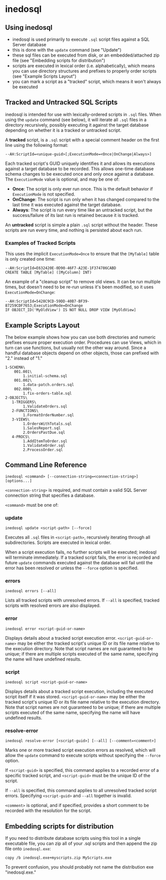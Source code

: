 # inedosql

## Using inedosql

 - inedosql is used primarily to execute `.sql` script files against a SQL Server database
 - this is done with the `update` command (see "Update")
 - these sql files can be executed from disk, or an embedded/attached zip file (see "Embedding scripts for distribution")
 - scripts are executed in lexical order (i.e. alphabetically), which means you can use directory structures and prefixes to properly order scripts (see "Example Scripts Layout")
 - you can mark a script as a "tracked" script, which means it won't always be executed

## Tracked and Untracked SQL Scripts

inedosql is intended for use with lexically-ordered scripts in `.sql` files. When using the `update` command
(see below), it will iterate all `.sql` files in a directory recursively, possibly executing it against
the target database depending on whether it is a tracked or untracked script.

A **tracked** script, is a `.sql` script with a special comment header on the first line using the following format:

    --AH:ScriptId=<unique-guid>[;ExecutionMode=<Once|OnChange|Always>]

Each tracked script's GUID uniquely identifies it and allows its executions against a target database to
be recorded. This allows one-time database schema changes to be executed once and only once against a database.
The `ExecutionMode` value is optional, and may be one of:
 - **Once**: The script is only ever run once. This is the default behavior if `ExecutionMode` is not specified.
 - **OnChange**: The script is run only when it has changed compared to the last time it was executed against the target database.
 - **Always**: The script is run every time like an untracked script, but the success/failure of its last run is retained because it is tracked.

An **untracked** script is simple a plain `.sql` script without the header. These scripts are run every time,
and nothing is persisted about each run.

### Examples of Tracked Scripts

This uses the implicit `ExecutionMode=Once` to ensure that the `[MyTable]` table
is only created one time:

    --AH:ScriptId=E632420E-0D90-46F7-A23E-1F374786CABD
    CREATE TABLE [MyTable] ([MyColumn] INT)

An example of a "cleanup script" to remove old views. It can be run multiple times, but doesn't need to be
re-run unless it's been modified, so it uses `ExecutionMode=OnChange`:    

    --AH:ScriptId=5428C9CD-59DD-40B7-BF39-87259CDF7653;ExecutionMode=OnChange
    IF OBJECT_ID('MyOldView') IS NOT NULL DROP VIEW [MyOldView]

## Example Scripts Layout

The below example shows how you can use both directories and numeric prefixes ensure proper execution order.
Procedures can use Views, which in turn can use functions, but usually not the other way around. Since a handful
database objects depend on other objects, those can prefixed with "2." instead of "1."

    1-SCHEMA\
        001.001\
            1.initial-schema.sql
        001.002\
            1.data-patch.orders.sql
        002.000\
            1.fix-orders-table.sql
    2-OBJECTS\
       1-TRIGGERS\
            1.ValidateOrders.sql
       2-FUNCTIONS\
            1.FormatOrderNumber.sql
       3-VIEWS\
            1.OrdersWithTotals.sql
            1.SalesReport.sql
            2.OrdersPastDue.sql
       4-PROCS\
            1.AddItemToOrder.sql
            1.ValidateOrder.sql
            2.ProcessOrder.sql

## Command Line Reference

    inedosql <command> [--connection-string=<connection-string>] [options...]

`<connection-string>` is required, and must contain a valid SQL Server connection string that specifies a database.

`<command>` must be one of:

### update

    inedosql update <script-path> [--force]

Executes all `.sql` files in `<script-path>`, recursively iterating through all subdirectories.
Scripts are executed in lexical order.

When a script execution fails, no further scripts will be executed; inedosql will terminate immediately.
If a tracked script fails, the error is recorded and future `update` commands executed against the database
will fail until the error has been resolved or unless the `--force` option is specified.

### errors

    inedosql errors [--all]

Lists all tracked scripts with unresolved errors. If `--all` is specified, tracked scripts with resolved
errors are also displayed.

### error

    inedosql error <script-guid-or-name>

Displays details about a tracked script execution error. `<script-guid-or-name>` may be either the
tracked script's unique ID or its file name relative to the execution directory. Note that script names
are not guaranteed to be unique; if there are multiple scripts executed of the same name, specifying
the name will have undefined results.

### script

    inedosql script <script-guid-or-name>

Displays details about a tracked script execution, including the executed script itself if it was stored.
`<script-guid-or-name>` may be either the tracked script's unique ID or its file name relative to
the execution directory. Note that script names are not guaranteed to be unique; if there are multiple
scripts executed of the same name, specifying the name will have undefined results.

### resolve-error

    inedosql resolve-error [<script-guid>] [--all] [--comment=<comment>]

Marks one or more tracked script execution errors as resolved, which will allow the `update` command
to execute scripts without specifying the `--force` option.

If `<script-guid>` is specified, this command applies to a recorded error of a specific tracked
script, and `<script-guid>` must be the unique ID of the script.

If `--all` is specified, this command applies to all unresolved tracked script errors. Specifying
`<script-guid>` and `--all` together is invalid.

`<comment>` is optional, and if specified, provides a short comment to be recorded with the
resolution for the script.

## Embedding scripts for distribution

If you need to distribute database scripts using this tool in a single executable file, you can zip
all of your .sql scripts and then append the zip file onto `inedosql.exe`:

    copy /b inedosql.exe+myscripts.zip MyScripts.exe

To prevent confusion, you should probably not name the distribution exe "inedosql.exe."
